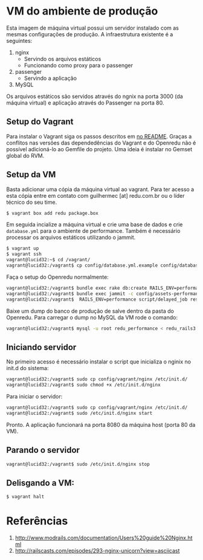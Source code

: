 # VM do ambiente de produção

Esta imagem de máquina virtual possui um servidor instalado com as mesmas configurações de produção. A infraestrutura existente é a seguintes:

1. nginx
    - Servindo os arquivos estáticos
    - Funcionando como proxy para o passenger
2. passenger
    - Servindo a aplicação
3. MySQL

Os arquivos estáticos são servidos através do ngnix na porta 3000 (da máquina virtual) e aplicação através do Passenger na porta 80.

## Setup do Vagrant

Para instalar o Vagrant siga os passos descritos em [no README](http://vagrantup.com/v1/docs/getting-started/index.html). Graças a conflitos nas versões das dependedências do Vagrant e do Openredu não é possível adicioná-lo ao Gemfile do projeto. Uma ideia é instalar no Gemset global do RVM.

## Setup da VM

Basta adicionar uma cópia da máquina virtual ao vagrant. Para ter acesso a esta cópia entre em contato com guilhermec [at] redu.com.br ou o líder técnico do seu time.

```sh
$ vagrant box add redu package.box
```

Em seguida incialize a máquina virtual e crie uma base de dados e crie ``database.yml`` para o ambiente de performance. Também é necessário processar os arquivos estáticos utilizando o jammit.

```sh
$ vagrant up
$ vagrant ssh
vagrant@lucid32:~$ cd /vagrant/
vagrant@lucid32:/vagrant$ cp config/database.yml.example config/database.yml
```
Faça o setup do Openredu normalmente:

```sh
vagrant@lucid32:/vagrant$ bundle exec rake db:create RAILS_ENV=performance
vagrant@lucid32:/vagrant$ bundle exec jammit -c config/assets-performance.yml 
vagrant@lucid32:/vagrant$  RAILS_ENV=performance script/delayed_job restart --queues=email,general,general -n 3
```

Baixe um dump do banco de produção de salve dentro da pasta do Openredu. Para carregar o dump no MySQL da VM rode o comando:

```sh
vagrant@lucid32:/vagrant$ mysql -u root redu_performance < redu_rails3.2012-07-09T02-10-09
```

## Iniciando servidor

No primeiro acesso é necessário instalar o script que inicializa o nginix no init.d do sistema:

```sh
vagrant@lucid32:/vagrant$ sudo cp config/vagrant/nginx /etc/init.d/
vagrant@lucid32:/vagrant$ sudo chmod +x /etc/init.d/nginx
```

Para iniciar o servidor:

```sh
vagrant@lucid32:/vagrant$ sudo cp config/vagrant/nginx /etc/init.d/
vagrant@lucid32:/vagrant$ sudo /etc/init.d/nginx start
```


Pronto. A aplicação funcionará na porta 8080 da máquina host (porta 80 da VM).

## Parando o servidor

```sh
vagrant@lucid32:/vagrant$ sudo /etc/init.d/nginx stop
```

## Delisgando a VM:

```sh
$ vagrant halt
```

# Referências

1. http://www.modrails.com/documentation/Users%20guide%20Nginx.html
2. http://railscasts.com/episodes/293-nginx-unicorn?view=asciicast
